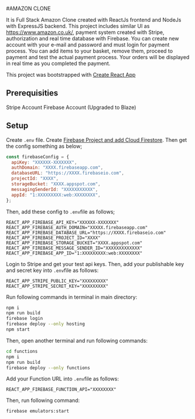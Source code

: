 #AMAZON CLONE

It is Full Stack Amazon Clone created with ReactJs frontend and NodeJs with ExpressJS backend.
This project includes similar UI as https://www.amazon.co.uk/, payment system created with Stripe, authorization and real time database with Firebase. You can create new account with your e-mail and password and must login for payment process. You can add items to your basket, remove them, proceed to payment and test the actual payment process. Your orders will be displayed in real time as you completed the payment.

This project was bootstrapped with [Create React App](https://github.com/facebook/create-react-app)

## Prerequisities

Stripe Account
Firebase Account (Upgraded to Blaze)

## Setup

Create `.env` file.
Create [Firebase Project and add Cloud Firestore](https://console.firebase.google.com/).
Then get the config something as below;

```js
const firebaseConfig = {
  apiKey: "XXXXXX-XXXXXXX",
  authDomain: "XXXX.firebaseapp.com",
  databaseURL: "https://XXXX.firebaseio.com",
  projectId: "XXXX",
  storageBucket: "XXXX.appspot.com",
  messagingSenderId: "XXXXXXXXXXX",
  appId: "1:XXXXXXXXX:web:XXXXXXXX",
};
```

Then, add these config to `.env`file as follows;

```env
REACT_APP_FIREBASE_API_KEY="XXXXXX-XXXXXXX"
REACT_APP_FIREBASE_AUTH_DOMAIN="XXXXX.firebaseapp.com"
REACT_APP_FIREBASE_DATABASE_URL="https://XXXX.firebaseio.com"
REACT_APP_FIREBASE_PROJECT_ID="XXXX"
REACT_APP_FIREBASE_STORAGE_BUCKET="XXXX.appspot.com"
REACT_APP_FIREBASE_MESSAGE_SENDER_ID="XXXXXXXXXXXXX"
REACT_APP_FIREBASE_APP_ID="1:XXXXXXXXX:web:XXXXXXXX"
```

Login to Stripe and get your test api keys. Then, add your publishable key and secret key into `.env`file as follows:

```env
REACT_APP_STRIPE_PUBLIC_KEY="XXXXXXXXX"
REACT_APP_STRIPE_SECRET_KEY="XXXXXXXXX"
```

Run following commands in terminal in main directory:

```bash
npm i
npm run build
firebase login
firebase deploy --only hosting
npm start
```

Then, open another terminal and run following commands:

```bash
cd functions
npm i
npm run build
firebase deploy --only functions
```

Add your Function URL into `.env`file as follows:

```env
REACT_APP_FIREBASE_FUNCTION_API="XXXXXXXX"
```

Then, run following command:

```bash
firebase emulators:start
```
